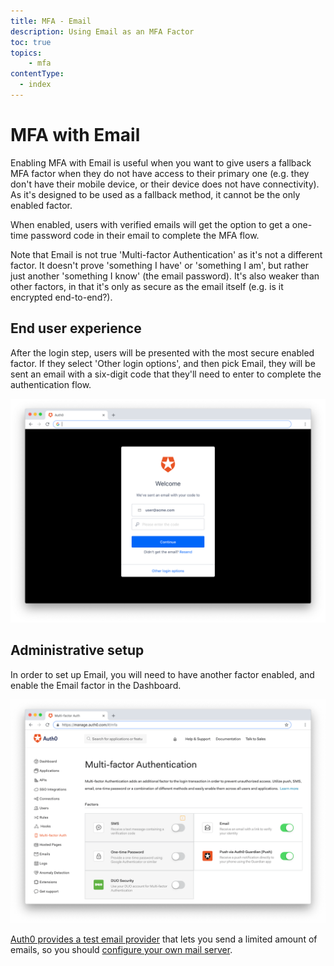```yaml
---
title: MFA - Email
description: Using Email as an MFA Factor
toc: true
topics:
    - mfa
contentType:
  - index
---
```

# MFA with Email

Enabling MFA with Email is useful when you want to give users a fallback MFA factor when they do not have access to their primary one (e.g. they don't have their mobile device, or their device does not have connectivity). As it's designed to be used as a fallback method, it cannot be the only enabled factor.

When enabled, users with verified emails will get the option to get a one-time password code in their email to complete the MFA flow.

Note that Email is not true 'Multi-factor Authentication' as it's not a different factor. It doesn't prove 'something I have' or 'something I am', but rather just another 'something I know' (the email password). It's also weaker than other factors, in that it's only as secure as the email itself (e.g. is it encrypted end-to-end?).

## End user experience

After the login step, users will be presented with the most secure enabled factor. If they select 'Other login options', and then pick Email, they will be  sent an email with a six-digit code that they'll need to enter to complete the authentication flow.

![Email End User 1](/media/articles/multifactor-authentication/mfa-email.png)

## Administrative setup

In order to set up Email, you will need to have another factor enabled, and enable the Email factor in the Dashboard.

![MFA Email Settings](/media/articles/multifactor-authentication/email-settings.png)

[Auth0 provides a test email provider](/email) that lets you send a limited amount of emails, so you should [configure your own mail server](/email/providers).
